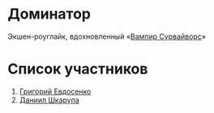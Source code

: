 # Доминатор

Экшен-роуглайк, вдохновленный «[Вампир Сурвайворс](https://poncle.itch.io/vampire-survivors)» 

# Список участников

1. [Григорий Евдосенко](https://gitflic.ru/user/pwetuk)
2. [Даниил Шкарупа](https://gitflic.ru/user/dellmonitor)
